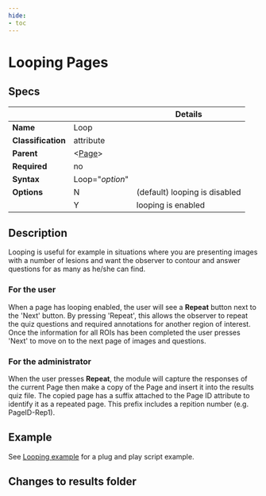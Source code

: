 ```yaml
---
hide:
- toc
---
```

# Looping Pages

## Specs

| ||Details|
|---|---|---|
| **Name** | Loop ||
| **Classification** | attribute ||
| **Parent** | <[Page](index.md)\> ||
| **Required** | no ||
| **Syntax** | Loop="*option*" |  |
| **Options** | N | (default) looping is disabled |
|             | Y | looping is enabled |

## Description

Looping is useful for example in situations where you are presenting images with a number of lesions and
want the observer to contour and answer questions for as many as he/she can find.

### For the user

When a page has looping enabled, the user will see a **Repeat** button next to the 'Next' button.
By pressing 'Repeat', this allows the observer to repeat the quiz questions and required annotations for another region of interest.
Once the information for all ROIs has been completed the user presses 'Next' to move on to the next page of images and questions. 

### For the administrator

When the user presses **Repeat**, the module will capture the responses of the current Page then make a copy of the Page
and insert it into the results quiz file. The copied page has a suffix attached to the Page ID attribute to identify it
as a repeated page. This prefix includes a repition number (e.g. PageID-Rep1). 


## Example

See [Looping example](../../examples/example_looping.md#script-example) for a plug and play script example.

## Changes to results folder
